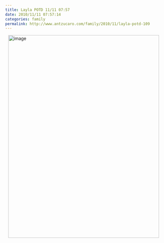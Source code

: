 ```yaml
---
title: Layla POTD 11/11 07:57
date: 2010/11/11 07:57:14
categories: family
permalink: http://www.antzucaro.com/family/2010/11/layla-potd-109
---
```

<img src="http://media.antzucaro.com/uploads/2011/02/IMG_20101111_075714.jpg" width="485px" height="650px" alt="image" style="display: block; margin-right: auto; margin-left: auto;">